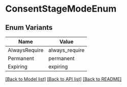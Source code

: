 # ConsentStageModeEnum

## Enum Variants

| Name | Value |
|---- | -----|
| AlwaysRequire | always_require |
| Permanent | permanent |
| Expiring | expiring |


[[Back to Model list]](../README.md#documentation-for-models) [[Back to API list]](../README.md#documentation-for-api-endpoints) [[Back to README]](../README.md)


